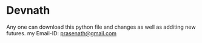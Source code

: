 # Devnath
Any one can download this python file and changes as well as additing new futures.
my Email-ID: prasenath@gmail.com
